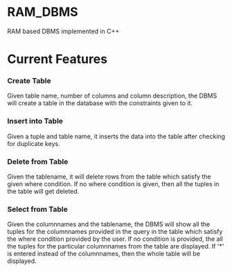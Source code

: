 # RAM_DBMS
RAM based DBMS implemented in C++

# Current Features

### Create Table

Given table name, number of columns and column description, the DBMS will create a table in the database with the constraints given to it.

### Insert into Table

Given a tuple and table name, it inserts the data into the table after checking for duplicate keys.

### Delete from Table

Given the tablename, it will delete rows from the table which satisfy the given where condition.
If no where condition is given, then all the tuples in the table will get deleted.

### Select from Table

Given the columnnames and the tablename, the DBMS will show all the tuples for the columnnames provided in the query in the table which satisfy the where condition provided by the user.
If no condition is provided, the all the tuples for the particular columnnames from the table are displayed.
If '*' is entered instead of the columnnames, then the whole table will be displayed.
